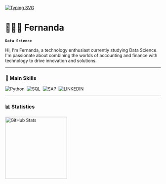 [![Typing SVG](https://readme-typing-svg.herokuapp.com/?color=#a92878&size=35&center=true&vCenter=true&width=1000&lines=HELLO,+My+name+is+Fernanda)](https://git.io/typing-svg)

# 👩🏻‍💻 Fernanda

**`Data Science`**

Hi, I'm Fernanda, a technology enthusiast currently studying Data Science. I'm passionate about combining the worlds of accounting and finance with technology to drive innovation and solutions.


---

### 🤖 Main Skills
![Python](https://img.shields.io/badge/Python-3776AB?style=for-the-badge&logo=python&logoColor=white)&nbsp; 
![SQL](https://img.shields.io/badge/-SQL-0D1117?style=for-the-badge&logo=sql&labelColor=0D1117)&nbsp;
![SAP](https://img.shields.io/badge/SAP-0FAAFF?style=for-the-badge&logo=sap&logoColor=white)&nbsp;
![LINKEDIN](https://img.shields.io/badge/LinkedIn-0077B5?style=for-the-badge&logo=linkedin&logoColor=white)

---

### 📊 Statistics

<p>
  <img 
    align="left" 
    alt="GitHub Stats" 
    height="200" 
    style="padding-right: 10px;" 
    src="https://github-readme-stats.vercel.app/api?username=fecasonato&show_icons=true&theme=tokyonight&include_all_commits=true&locale=pt-br" 
  />


</p>

 
